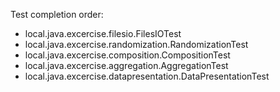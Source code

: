 Test completion order:
- local.java.excercise.filesio.FilesIOTest
- local.java.excercise.randomization.RandomizationTest
- local.java.excercise.composition.CompositionTest
- local.java.excercise.aggregation.AggregationTest
- local.java.excercise.datapresentation.DataPresentationTest